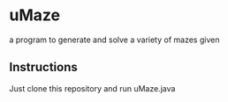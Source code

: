 # uMaze
a program to generate and solve a variety of mazes given

## Instructions
Just clone this repository and run uMaze.java
